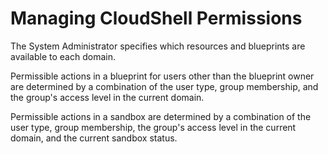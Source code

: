 # Managing CloudShell Permissions

The System Administrator specifies which resources and blueprints are available to each domain.

Permissible actions in a blueprint for users other than the blueprint owner are determined by a combination of the user type, group membership, and the group's access level in the current domain.

Permissible actions in a sandbox are determined by a combination of the user type, group membership, the group's access level in the current domain, and the current sandbox status.